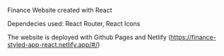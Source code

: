 Finance Website created with React

Dependecies used: React Router, React Icons

The website is deployed with Github Pages 
and Netlify (https://finance-styled-app-react.netlify.app/#/)
